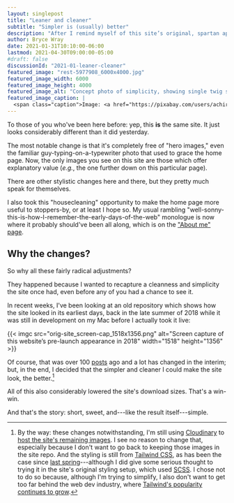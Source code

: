 ```yaml
---
layout: singlepost
title: "Leaner and cleaner"
subtitle: "Simpler is (usually) better"
description: "After I remind myself of this site’s original, spartan appearance, changes result."
author: Bryce Wray
date: 2021-01-31T10:10:00-06:00
lastmod: 2021-04-30T09:00:00-05:00
#draft: false
discussionId: "2021-01-leaner-cleaner"
featured_image: "rest-5977908_6000x4000.jpg"
featured_image_width: 6000
featured_image_height: 4000
featured_image_alt: "Concept photo of simplicity, showing single twig sticking out of still water"
featured_image_caption: |
  <span class="caption">Image: <a href="https://pixabay.com/users/achir-1634088/?utm_source=link-attribution&amp;utm_medium=referral&amp;utm_campaign=image&amp;utm_content=5977908">Achim Ruhnau</a>; <a href="https://pixabay.com/?utm_source=link-attribution&amp;utm_medium=referral&amp;utm_campaign=image&amp;utm_content=5977908">Pixabay</a></span>
---
```


To those of you who've been here before: yep, this **is** the same site. It just looks considerably different than it did yesterday.

The most notable change is that it's completely free of "hero images," even the familiar guy-typing-on-a-typewriter photo that used to grace the home page. Now, the only images you see on this site are those which offer explanatory value (*e.g.*, the one further down on this particular page).

There are other stylistic changes here and there, but they pretty much speak for themselves.

I also took this "housecleaning" opportunity to make the home page more useful to stoppers-by, or at least I hope so. My usual rambling "well-sonny-this-is-how-I-remember-the-early-days-of-the-web" monologue is now where it probably should've been all along, which is on the ["About me" page](/about).

## Why the changes?

So why all these fairly radical adjustments?

They happened because I wanted to recapture a cleanness and simplicity the site once had, even before any of you had a chance to see it.

In recent weeks, I've been looking at an old repository which shows how the site looked in its earliest days, back in the late summer of 2018 while it was still in development on my Mac before I actually took it live:

{{< imgc src="orig-site_screen-cap_1518x1356.png" alt="Screen capture of this website’s pre-launch appearance in 2018" width="1518" height="1356" >}}

Of course, that was over 100 [posts](/posts) ago and a lot has changed in the interim; but, in the end, I decided that the simpler and cleaner I could make the site look, the better.[^BTW]

[^BTW]: By the way: these changes notwithstanding, I'm still using [Cloudinary](https://cloudinary.com) to [host the site's remaining images](/posts/2020/07/transformed). I see no reason to change that, especially because I don't want to go back to keeping those images in the site repo. And the styling is still from [Tailwind CSS](https://tailwindcss.com), as has been the case since [last spring](/posts/2020/05/going-solo-eleventy)---although I did give some serious thought to trying it in the site's original styling setup, which used [SCSS](https://sass-lang.com). I chose not to do so because, although I'm trying to simplify, I also don't want to get too far behind the web dev industry, where [Tailwind's popularity continues to grow](https://2020.stateofcss.com/en-US/technologies/css-frameworks/).

All of this also considerably lowered the site's download sizes. That's a win-win.

And that's the story: short, sweet, and---like the result itself---simple.